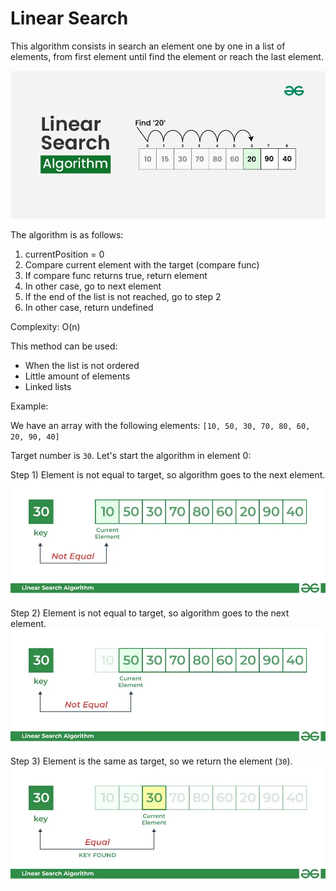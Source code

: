 # Linear Search

This algorithm consists in search an element one by one in a list of elements, from first element until find the element or reach the last element.

![summary](/img/linear/summary.webp)

The algorithm is as follows:

1. currentPosition = 0
2. Compare current element with the target (compare func)
3. If compare func returns true, return element
4. In other case, go to next element
5. If the end of the list is not reached, go to step 2
6. In other case, return undefined

Complexity: O(n)

This method can be used:

- When the list is not ordered
- Little amount of elements
- Linked lists

Example:

We have an array with the following elements:
`[10, 50, 30, 70, 80, 60, 20, 90, 40]`

Target number is `30`. Let's start the algorithm in element 0:

Step 1)
Element is not equal to target, so algorithm goes to the next element.
![example-1](/img/linear/example-1.webp)

Step 2)
Element is not equal to target, so algorithm goes to the next element.
![example-2](/img/linear/example-2.webp)

Step 3)
Element is the same as target, so we return the element (`30`).
![example-3](/img/linear/example-3.webp)
